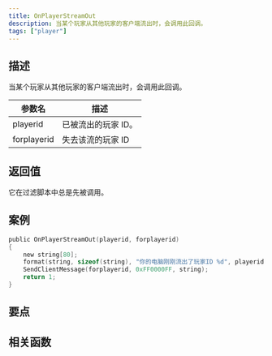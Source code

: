 ```yaml
---
title: OnPlayerStreamOut
description: 当某个玩家从其他玩家的客户端流出时，会调用此回调。
tags: ["player"]
---
```


<VersionWarnCN name='回调' version='SA-MP 0.3a' />

## 描述

当某个玩家从其他玩家的客户端流出时，会调用此回调。

| 参数名      | 描述                |
| ----------- | ------------------- |
| playerid    | 已被流出的玩家 ID。 |
| forplayerid | 失去该流的玩家 ID   |

## 返回值

它在过滤脚本中总是先被调用。

## 案例

```c
public OnPlayerStreamOut(playerid, forplayerid)
{
    new string[80];
    format(string, sizeof(string), "你的电脑刚刚流出了玩家ID %d", playerid);
    SendClientMessage(forplayerid, 0xFF0000FF, string);
    return 1;
}
```

## 要点

<TipNPCCallbacksCN />

## 相关函数
